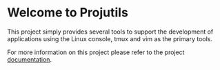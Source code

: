 # Welcome to Projutils

This project simply provides several tools to support the development of applications
using the Linux console, tmux and vim as the primary tools.

For more information on this project please refer to the project
[documentation](./docs/index.md).

